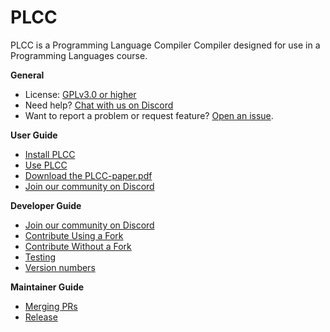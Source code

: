 # PLCC

PLCC is a Programming Language Compiler Compiler designed for use in
a Programming Languages course.

**General**

- License: [GPLv3.0 or higher](LICENSE)
- Need help? [Chat with us on Discord](https://discord.gg/EVtNSxS9E2)
- Want to report a problem or request feature? [Open an issue](https://github.com/ourPLCC/plcc/issues).

**User Guide**

- [Install PLCC](docs/User/Install.md)
- [Use PLCC](docs/User/Use.md)
- [Download the PLCC-paper.pdf](docs/PLCC-paper.pdf)
- [Join our community on Discord](https://discord.gg/EVtNSxS9E2)

**Developer Guide**

- [Join our community on Discord](https://discord.gg/EVtNSxS9E2)
- [Contribute Using a Fork](docs/Developer/Contribute-Using-a-Fork.md)
- [Contribute Without a Fork](docs/Developer/Contribute-Without-a-Fork.md)
- [Testing](docs/Developer/Testing.md)
- [Version numbers](docs/Developer/Version-numbers.md)

**Maintainer Guide**

- [Merging PRs](docs/Maintainer/Merging-PRs.md)
- [Release](docs/Maintainer/Release.md)

